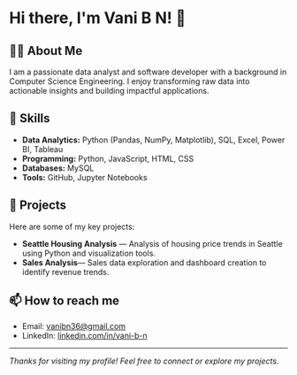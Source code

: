 # Hi there, I'm Vani B N! 👋

## 👩‍💻 About Me
I am a passionate data analyst and software developer with a background in Computer Science Engineering. I enjoy transforming raw data into actionable insights and building impactful applications.

## 💼 Skills
- **Data Analytics:** Python (Pandas, NumPy, Matplotlib), SQL, Excel, Power BI, Tableau
- **Programming:** Python, JavaScript, HTML, CSS
- **Databases:** MySQL
- **Tools:**  GitHub, Jupyter Notebooks

## 🚀 Projects
Here are some of my key projects:

- **Seattle Housing Analysis** — Analysis of housing price trends in Seattle using Python and visualization tools.
- **Sales Analysis**— Sales data exploration and dashboard creation to identify revenue trends.

## 📫 How to reach me
- Email: vanibn36@gmail.com
- LinkedIn: [linkedin.com/in/vani-b-n](https://linkedin.com/in/vani-b-n)

---

*Thanks for visiting my profile! Feel free to connect or explore my projects.*
